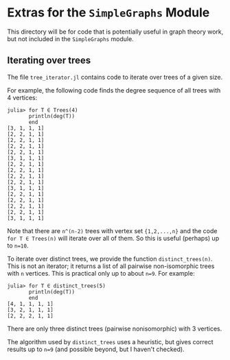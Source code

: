# Extras for the `SimpleGraphs` Module

This directory will be for code that is potentially useful in graph theory work, 
but not included in the `SimpleGraphs` module.

## Iterating over trees

The file `tree_iterator.jl` contains code to iterate over trees of a given size.

For example, the following code finds the degree sequence of all trees with 4 vertices:
```
julia> for T ∈ Trees(4)
       println(deg(T))
       end
[3, 1, 1, 1]
[2, 2, 1, 1]
[2, 2, 1, 1]
[2, 2, 1, 1]
[2, 2, 1, 1]
[3, 1, 1, 1]
[2, 2, 1, 1]
[2, 2, 1, 1]
[2, 2, 1, 1]
[2, 2, 1, 1]
[3, 1, 1, 1]
[2, 2, 1, 1]
[2, 2, 1, 1]
[2, 2, 1, 1]
[2, 2, 1, 1]
[3, 1, 1, 1]
```
Note that there are `n^(n-2)` trees with vertex set `{1,2,...,n}` and 
the code `for T ∈ Trees(n)` will iterate over all of them. So this is
useful (perhaps) up to `n=10`.

To iterate over distinct trees, we provide the function `distinct_trees(n)`. This is
not an iterator; it returns a list of all pairwise non-isomorphic trees with `n` 
vertices. This is practical only up to about `n=9`. For example:
```
julia> for T ∈ distinct_trees(5)
       println(deg(T))
       end
[4, 1, 1, 1, 1]
[3, 2, 1, 1, 1]
[2, 2, 2, 1, 1]
```
There are only three distinct trees (pairwise nonisomorphic) with 3 vertices.

The algorithm used by `distinct_trees` uses a heuristic, but gives correct results
up to `n=9` (and possible beyond, but I haven't checked).